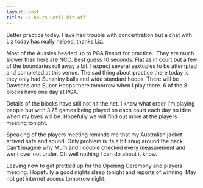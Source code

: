 ```yaml
---
layout: post
title: 15 hours until hit off
---
```

<p>Better practice today. Have had trouble with concentration but a chat with Liz today has really helped, thanks Liz.</p>
<p>Most of the Aussies headed up to PGA Resort for practice.&nbsp; They are much slower than here are NCC. Best guess 10 seconds. Flat as in court but a few of the boundaries roll away a bit. I expect several sextuples to be attempted and completed at this venue. The sad thing about practice there today is they only had Sunshiny balls and wide standard hoops. There will be Dawsons and Super Hoops there tomorrow when I play there. 6 of the 8 blocks have one day at PGA.</p>
<p>Details of the blocks have still not hit the net. I know what order I'm playing people but with 3.75 games being played on each court each day no idea when my byes will be. Hopefully we will find out more at the players meeting tonight.</p>
<p>Speaking of the players meeting reminds me that my Australian jacket arrived safe and sound. Only problem is its a bit snug around the back. Can't imagine why Mum and I double checked every measurement and went over not under. Oh well nothing I can do about it know.</p>
<p>Leaving now to get prettied up for the Opening Ceremony and players meeting. Hopefully a good nights sleep tonight and reports of winning. May not get internet access tomorrow night.</p>
